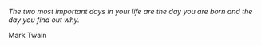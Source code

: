 <i>The two most important days in your life are the day you are born and the day you find out why.</i>

Mark Twain